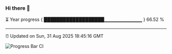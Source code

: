 ### Hi there 👋

⏳ Year progress { ███████████████████▁▁▁▁▁▁▁▁▁▁▁ } 66.52 %

---

⏰ Updated on Sun, 31 Aug 2025 18:45:16 GMT

![Progress Bar CI](https://github.com/IshwaranRudhara/GIT-ACTION/workflows/Progress%20Bar%20CI/badge.svg)
